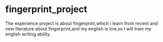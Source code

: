 # fingerprint_project
The experience project is about fingerprint,which i learn from recent and new literature about fingerprint,and my english is low,so I will train my english writing ability. 
